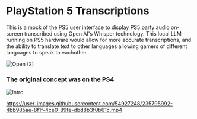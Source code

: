 # PlayStation 5 Transcriptions

This is a mock of the PS5 user interface to display PS5 party audio on-screen transcribed using Open AI's Whisper technology. This local LLM running on PS5 hardware would allow for more accurate transcriptions, and the ability to translate text to other languages allowing gamers of different languages to speak to eachother

![Open (2)](https://user-images.githubusercontent.com/54927248/235795812-99dcb62e-0242-46ac-9136-916b5002216f.png)

### The original concept was on the PS4 

![Intro](https://user-images.githubusercontent.com/54927248/235795984-6690f479-43ca-46e2-ba68-53fe25b0d9f2.jpg)


https://user-images.githubusercontent.com/54927248/235795992-4bb985ae-8f1f-4ce0-89fe-dbd8b3f0b61c.mp4

